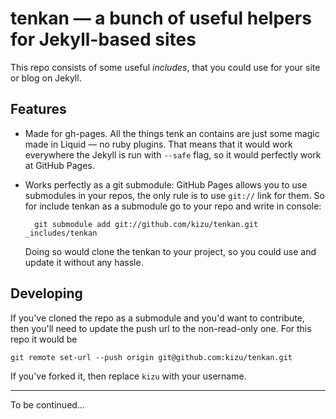 # tenkan — a bunch of useful helpers for Jekyll-based sites

This repo consists of some useful _includes_, that you could use for your site or blog on Jekyll.

## Features

- Made for gh-pages. All the things tenk	an contains are just some magic made in Liquid — no ruby plugins. That means that it would work everywhere the Jekyll is run with `--safe`	flag, so it would perfectly work at GitHub Pages.

- Works perfectly as a git submodule: GitHub Pages allows you to use submodules in your repos, the only rule is to use `git://` link for them. So for include tenkan as a submodule go to your repo and write in console:

        git submodule add git://github.com/kizu/tenkan.git _includes/tenkan

    Doing so would clone the tenkan to your project, so you could use and update it without any hassle.

## Developing

If you've cloned the repo as a submodule and you'd want to contribute, then you'll need to update the push url to the non-read-only one. For this repo it would be

    git remote set-url --push origin git@github.com:kizu/tenkan.git

If you've forked it, then replace `kizu` with your username.

- - -

To be continued…
